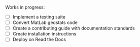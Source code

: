 Works in progress:

- [ ] Implement a testing suite
- [ ] Convert MatLab geostats code
- [ ] Create a contributing guide with documentation standards
- [ ] Create installation instructions
- [ ] Deploy on Read the Docs
